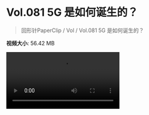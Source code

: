 # Vol.081 5G 是如何诞生的？

> 回形针PaperClip / Vol / Vol.081 5G 是如何诞生的？

**视频大小**: 56.42 MB

<div class="video"><video src="https://file.hsyhx.top/archive/PaperClip/Vol/081.mp4" controls preload>🤔 您的浏览器不支持 video 标签</video></div>